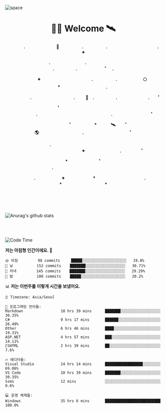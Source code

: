 ![space](https://user-images.githubusercontent.com/93513959/153272999-db6423b1-a80f-4b72-bf4c-7be2c9d6d328.png)



<h1 align="center">👨‍🚀 Welcome  🛰︎</h1>
<h4 align='center'>
<p align="center">　　　　.　　　　　　  　🌠　　　   　. 　　　　　.　　　　　　　　　　　  . 　　　 　       ✦     </p>
<p align="center">.　　　　　　　　.　　  　　　　  　 　　　　　　　　　　　.　　　　　.　　　　   　 ﾟ             　.        </p>
<p align="center">　　　　✦　　　　　  　　　　    　. 　　　　　.　　　　　　🌕　*　　　　　　　　　　  . 　　　 　            </p>
<p align="center">　　  　         　　. 　　　　   　 　　　.     　   　🚀　.　　　　　.　　　   　　　 .             　 ﾟ   </p>
<p align="center">　　ﾟ　　　　　　　　  　　　　   　 　　　　.　　　　　　　　　　　　　　　　　.   　　　            　  　　　ﾟ</p>
<p align="center"> 　　　　　　　ﾟ　　　 　　*　　   🛰︎　 　ﾟ　　　　🌎　　　　　　　　　　.　　　　　　　   　　  ﾟ          　   </p>
<p align="center">.　　　　　　　　　　  　　　　   　 　　　　　　　　　　　　 ✦　　　　　　　　.　   　　             ﾟ　  　　   </p>
<p align="center">　　　*　　　　　　  　ﾟ　　   　 　　　　.　　　　　　　　　　　　　　　　   　　            　  　　            </p>
<p align="center">　　　.　　　　　　✦  　　　　　   *　 　　　　　　　　　　.　　　　　　　*　　　　　   　              　  　*　  </p>

<!--[![spotify-github-profile](https://spotify-github-profile.vercel.app/api/view?uid=316vepr7x7ia45xvcuqyysvtmpfe&cover_image=true&theme=novatorem&bar_color=37bac3&bar_color_cover=false)](https://spotify-github-profile.vercel.app/api/view?uid=316vepr7x7ia45xvcuqyysvtmpfe&redirect=true)-->

</h4>

<br>
<br>
<br>


<!--![Top Langs](https://github-readme-stats.vercel.app/api/top-langs/?username=KYJKY&layout=compact&theme=tokyonight)-->


<p align="left">

![Anurag's github stats](https://github-readme-stats.vercel.app/api?username=KYJKY&show_icons=true&theme=tokyonight)

<!--<img src="https://github-readme-stats.vercel.app/api/top-langs?username=KYJKY&show_icons=true&locale=en&layout=compact&theme=radical" alt="KYJKY" />-->
<!--<img src="https://github-readme-stats.vercel.app/api?username=KYJKY&show_icons=true&locale=en&theme=radical" alt="KYJKY" />--> <br><br></p>

<!--START_SECTION:waka-->
![Code Time](http://img.shields.io/badge/Code%20Time-1%2C012%20hrs%205%20mins-blue)

**저는 아침형 인간이에요. 🐤** 

```text
🌞 아침         98 commits     █████░░░░░░░░░░░░░░░░░░░░   19.8% 
🌆 낮　         152 commits    ███████░░░░░░░░░░░░░░░░░░   30.71% 
🌃 저녁         145 commits    ███████░░░░░░░░░░░░░░░░░░   29.29% 
🌙 밤　         100 commits    █████░░░░░░░░░░░░░░░░░░░░   20.2%

```


📊 **저는 이번주를 이렇게 시간을 보냈어요.** 

```text
⌚︎ Timezone: Asia/Seoul

💬 프로그래밍 언어들: 
Markdown                 10 hrs 39 mins      ███████░░░░░░░░░░░░░░░░░░   30.35% 
C#                       9 hrs 17 mins       ██████░░░░░░░░░░░░░░░░░░░   26.49% 
Other                    6 hrs 46 mins       ████░░░░░░░░░░░░░░░░░░░░░   19.31% 
ASP.NET                  4 hrs 57 mins       ███░░░░░░░░░░░░░░░░░░░░░░   14.11% 
CSHTML                   2 hrs 39 mins       ██░░░░░░░░░░░░░░░░░░░░░░░   7.6%

🔥 에디터들: 
Visual Studio            24 hrs 14 mins      █████████████████░░░░░░░░   69.06% 
VS Code                  10 hrs 39 mins      ███████░░░░░░░░░░░░░░░░░░   30.35% 
Ssms                     12 mins             ░░░░░░░░░░░░░░░░░░░░░░░░░   0.6%

💻 운영 체제들: 
Windows                  35 hrs 6 mins       █████████████████████████   100.0%

```


<!--END_SECTION:waka-->
